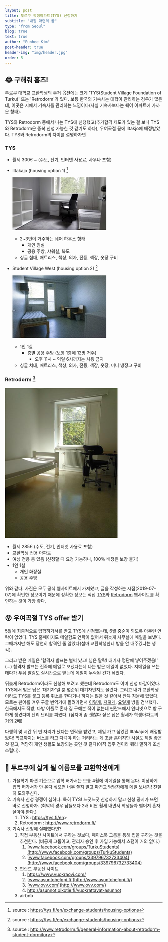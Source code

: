 ```yaml
---
layout: post
title: 투르쿠 학생아파트(TYS) 신청하기
subtitle: "내집 마련의 꿈"
type: "from Seoul"
blog: true
text: true
author: "Eunhee Kim"
post-header: true
header-img: "img/header.jpg"
order: 5
---
```

## 😂 구해줘 홈즈!

투르쿠 대학교 교환학생의 주거 옵션에는 크게 'TYS(Student Village Foundation of Turku)' 또는 'Retrodorm'가 있다. 보통 한국의 기숙사는 대학이 관리하는 경우가 많은데, 이곳은 시에서 기숙사를 관리하는 느낌이다(사실 기숙사보다는 쉐어 아파트에 가까운 형태). 

TYS와 Retrodorm 중에서 나는 TYS에 신청했고(추가합격 제도가 있는 걸 보니 TYS와 Retrodorm은 중복 신청 가능한 것 같기도 하다), 우여곡절 끝에 Iltakjo에 배정받았다. TYS와 Retrodorm의 차이를 설명하자면

### TYS

- 월세 300€ ~ (수도, 전기, 인터넷 사용료, 사우나 포함)

- Iltakajo (housing option 1) [^1]

  ![Iltakajo](img/Iltakajo.jpg)

  [^1 ]: source : https://tys.fi/en/exchange-students/housing-options

  - 2~3인이 거주하는 쉐어 하우스 형태
    - 개인 침실
    - 공용 주방, 샤워실, 복도
  - 싱글 침대, 매트리스, 책상, 의자, 전등, 책장, 옷장 구비




- Student Village West (housing option 2) [^2]

  ![west](./img/west.jpg) 

  [^2 ]: source :  https://tys.fi/en/exchange-students/housing-options

  - 1인 1실
    - 층별 공용 주방 (보통 1층에 12명 거주)
      - 오후 11시 ~ 익일 6시까지는 사용 금지
  - 싱글 치대, 매트리스, 책상, 의자, 전등, 책장, 옷장, 미니 냉장고 구비



### Retrodorm [^3]

![retrodorm](img/retrodorm.jpg)

[^3]: source :  http://www.retrodorm.fi/general-information-about-retrodorm-student-dormitory

- 월세 285€ (수도, 전기, 인터넷 사용료 포함)
- 교환학생 전용 아파트
- 여성 전용 층 있음 (신청할 때 요청 가능하나, 100% 배정은 보장 불가)
- 1인 1실
  - 개인 화장실
  - 공용 주방



위와 같다. 사진은 모두 공식 웹사이트에서 가져왔고, 글을 작성하는 시점(2019-07-07)에 확인한 정보이기 때문에 정확한 정보는 직접 [TYS](<https://tys.fi/en/exchange-students/housing-options>)와 [Retrodorm](<http://www.retrodorm.fi/frequently-asked-questions>) 웹사이트를 확인하는 것이 가장 좋다.



## 😵 우여곡절 TYS offer 받기

5월에 최종적으로 입학허가서를 받고 TYS에 신청했는데, 6월 중순이 되도록 아무런 연락이 없었다. TYS 홈페이지도 메일함도 연락이 없어서 뒤늦게 사무실에 메일을 보냈다. 그때까지만 해도 당연히 합격인 줄 알았다(설마 교환학생한테 방을 안 내주겠냐는 생각).

그리고 받은 메일은 '합격자 발표는 벌써 났고! 님은 탈락! 대기자 명단에 넣어주겠음!' (...) 합격자 발표는 진즉에 메일로 보냈다는데 나는 받은 메일이 없었다. 지메일을 쓰는 데다가 푸쉬 알림도 실시간으로 받는데 메일이 누락된 건가 싶었다.

뒤늦게 Retrodorm이라도 신청해 보려고 했는데 Retrodorm도 이미 신청 마감이었다. TYS에서 받은 답은 '대기자'일 뿐 몇순위 대기자인지도 몰랐다. 그리고 내가 교환학생이라도 TYS를 붙고 등록 취소를 한다거나 하지는 않을 것 같아서 잔뜩 침울해 있었다. 모르는 핀어를 겨우 구글 번역기에 돌려가면서 [이렇게](<https://www.vuokraovi.com/>), [저렇게](<http://www.asuntohelppi.fi/>), [요렇게](<https://www.ovv.com/>) 방을 검색했다. 한국에서도 직방, 다방 어플로 혼자 집 구해본 적이 없는데 핀란드에서 인터넷으로 방 구하게 생겼다며 난리 난리를 피웠다. (심지어 좀 괜찮다 싶은 집은 월세가 학생아파트의 거의 2배)

다행히 몇 시간 뒤 빈 자리가 났다는 연락을 받았고, 제일 가고 싶었던 Iltakajo에 배정받았다! 학교까지는 버스를 타고 다녀야 하는 거리라는 게 조금 흠이지만 시설도 제일 좋은 것 같고, 적당히 개인 생활도 보장되는 곳인 것 같다(아직 입주 전이라 뭐라 말하기 조심스럽다). 



## 🚩 투르쿠에 살게 될 이름모를 교환학생에게

1. 가을학기 파견 기준으로 입학 허가서는 보통 4월에 이메일을 통해 온다. 이상하게 입학 허가서가 안 온다 싶으면 너무 쫄지 말고 파견교 담당자에게 메일 보내기! 친절히 도와주신다.
2. 기숙사 신청 경쟁이 심하다. 특히 TYS! 느긋느긋 신청하지 말고 신청 공지가 뜨면 바로 신청하자. (최악의 경우 남들보다 2배 비싼 월세 내면서 학생들과 떨어져 혼자 살아야 한다.)
   1. TYS : <https://tys.fi/en>>
   2. Retrodorm : <http://www.retrodorm.fi/>
3. 기숙사 신청에 실패했다면?
   1. 직접 부동산 사이트에서 구하는 것보다, 페이스북 그룹을 통해 집을 구하는 것을 추천한다. (비공개 그룹이고, 관리자 승인 후 가입 가능해서 스팸이 거의 없다.)
      1. [www.facebook.com/groups/TurkuStudents](http://www.facebook.com/groups/TurkuStudents)
      2. [www.facebook.com/groups/339796732733404](http://www.facebook.com/groups/339796732733404)
   2. 핀란드 부동산 사이트
      1. <https://www.vuokraovi.com/>
      2. [www.asuntohelppi.fi](http://www.asuntohelppi.fi/)
      3. [www.ovv.com](http://www.ovv.com/)
      4. <http://asunnot.oikotie.fi/vuokrattavat-asunnot>
   3. airbnb